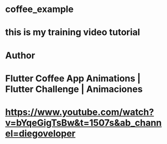 # coffee_example
# this is my training video tutorial

# Author
# Flutter Coffee App Animations | Flutter Challenge | Animaciones
# https://www.youtube.com/watch?v=bYqeGigTsBw&t=1507s&ab_channel=diegoveloper